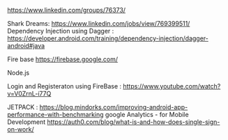https://www.linkedin.com/groups/76373/

Shark Dreams: https://www.linkedin.com/jobs/view/769399511/
Dependency Injection using Dagger : https://developer.android.com/training/dependency-injection/dagger-android#java

Fire base https://firebase.google.com/

Node.js

Login and Registeraton using FireBase : https://www.youtube.com/watch?v=V0ZrnL-i77Q

JETPACK : https://blog.mindorks.com/improving-android-app-performance-with-benchmarking
google Analytics - for Mobile Development
https://auth0.com/blog/what-is-and-how-does-single-sign-on-work/

